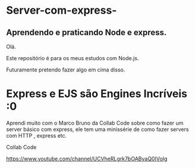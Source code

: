 # Server-com-express-
## Aprendendo e praticando Node e express.


Olá.

Este repositório é para os meus estudos com Node.js.

Futuramente pretendo fazer algo em cima disso.
# Express e EJS são Engines Incríveis :0

Aprendi muito com o Marco Bruno da Collab Code sobre como fazer um server básico com express, ele tem uma minissérie de como
fazer servers com HTTP , express etc.


Collab Code

https://www.youtube.com/channel/UCVheRLgrk7bOAByaQ0IVolg

